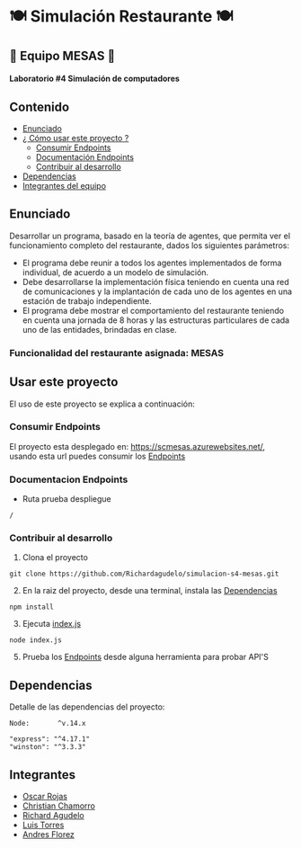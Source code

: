 # 🍽 Simulación Restaurante 🍽
## 🍴 Equipo MESAS 🔘
#### Laboratorio #4 Simulación de computadores

## Contenido

- [Enunciado](#enunciado)
- [¿ Cómo usar este proyecto ?](#usar-este-proyecto)
  - [Consumir Endpoints](#consumir-endpoints)
  - [Documentación Endpoints](#documentacion-endpoints)
  - [Contribuir al desarrollo](#contribuir-al-desarrollo)
- [Dependencias](#dependencias)
- [Integrantes del equipo](#integrantes)

## Enunciado
Desarrollar un programa, basado en la teoría de agentes, que permita ver el funcionamiento completo del restaurante, dados los siguientes parámetros:

- El programa debe reunir a todos los agentes implementados de forma individual, de acuerdo a un modelo de simulación.
- Debe desarrollarse la implementación física teniendo en cuenta una red de comunicaciones y la implantación de cada uno de los agentes en una estación de trabajo independiente.
- El programa debe mostrar el comportamiento del restaurante teniendo en cuenta una jornada de 8 horas y las estructuras particulares de cada uno de las entidades, brindadas en clase.

### Funcionalidad del restaurante asignada: MESAS

## Usar este proyecto

El uso de este proyecto se explica a continuación:

### Consumir Endpoints
El proyecto esta desplegado en: https://scmesas.azurewebsites.net/, usando esta url puedes consumir los [Endpoints](#documentacion-endpoints)

### Documentacion Endpoints
- Ruta prueba despliegue
```
/
```

### Contribuir al desarrollo

1. Clona el proyecto
```
git clone https://github.com/Richardagudelo/simulacion-s4-mesas.git
```

2. En la raiz del proyecto, desde una terminal, instala las [Dependencias](#dependencias)
```
npm install
```

3. Ejecuta [index.js](index.js)
```
node index.js
```

5. Prueba los [Endpoints](#documentacion-endpoints) desde alguna herramienta para probar API'S

## Dependencias

Detalle de las dependencias del proyecto:

```
Node:       ^v.14.x

"express": "^4.17.1"
"winston": "^3.3.3"
```

## Integrantes

- [Oscar Rojas](https://github.com/augusticor)
- [Christian Chamorro](https://github.com/cris2014971130)
- [Richard Agudelo](https://github.com/Richardagudelo)
- [Luis Torres](https://github.com/luisTorres14)
- [Andres Florez](https://github.com/florez18399)
